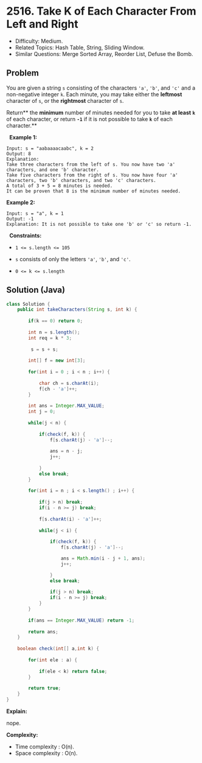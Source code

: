 # 2516. Take K of Each Character From Left and Right

- Difficulty: Medium.
- Related Topics: Hash Table, String, Sliding Window.
- Similar Questions: Merge Sorted Array, Reorder List, Defuse the Bomb.

## Problem

You are given a string ```s``` consisting of the characters ```'a'```, ```'b'```, and ```'c'``` and a non-negative integer ```k```. Each minute, you may take either the **leftmost** character of ```s```, or the **rightmost** character of ```s```.

Return** the **minimum** number of minutes needed for you to take **at least** **```k```** of each character, or return **```-1```** if it is not possible to take **```k```** of each character.**

 
**Example 1:**

```
Input: s = "aabaaaacaabc", k = 2
Output: 8
Explanation: 
Take three characters from the left of s. You now have two 'a' characters, and one 'b' character.
Take five characters from the right of s. You now have four 'a' characters, two 'b' characters, and two 'c' characters.
A total of 3 + 5 = 8 minutes is needed.
It can be proven that 8 is the minimum number of minutes needed.
```

**Example 2:**

```
Input: s = "a", k = 1
Output: -1
Explanation: It is not possible to take one 'b' or 'c' so return -1.
```

 
**Constraints:**


	
- ```1 <= s.length <= 105```
	
- ```s``` consists of only the letters ```'a'```, ```'b'```, and ```'c'```.
	
- ```0 <= k <= s.length```



## Solution (Java)

```java
class Solution {
    public int takeCharacters(String s, int k) {
        
        if(k == 0) return 0;
        
        int n = s.length();
        int req = k * 3;
        
         s = s + s;
        
        int[] f = new int[3];
        
        for(int i = 0 ; i < n ; i++) {
            
            char ch = s.charAt(i);
            f[ch - 'a']++;
        }
        
        int ans = Integer.MAX_VALUE;
        int j = 0;
        
        while(j < n) {
            
            if(check(f, k)) {
                f[s.charAt(j) - 'a']--;
                
                ans = n - j;
                j++;
                
            }
            else break;
        }
        
        for(int i = n ; i < s.length() ; i++) {
            
            if(j > n) break;
            if(i - n >= j) break;
            
            f[s.charAt(i) - 'a']++;
            
            while(j < i) {
            
                if(check(f, k)) {
                    f[s.charAt(j) - 'a']--;

                    ans = Math.min(i - j + 1, ans);
                    j++;

                }
                else break;
                
                if(j > n) break;
                if(i - n >= j) break;
            }
        }
        
        if(ans == Integer.MAX_VALUE) return -1;
        
        return ans;
    }
    
    boolean check(int[] a,int k) {
        
        for(int ele : a) {
            
            if(ele < k) return false;
        }
        
        return true;
    }
}
```

**Explain:**

nope.

**Complexity:**

* Time complexity : O(n).
* Space complexity : O(n).
